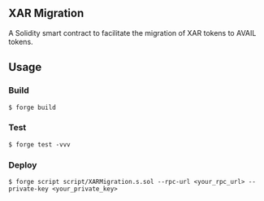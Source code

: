 ## XAR Migration
A Solidity smart contract to facilitate the migration of XAR tokens to AVAIL tokens.

## Usage

### Build

```shell
$ forge build
```

### Test

```shell
$ forge test -vvv
```

### Deploy

```shell
$ forge script script/XARMigration.s.sol --rpc-url <your_rpc_url> --private-key <your_private_key>
```
